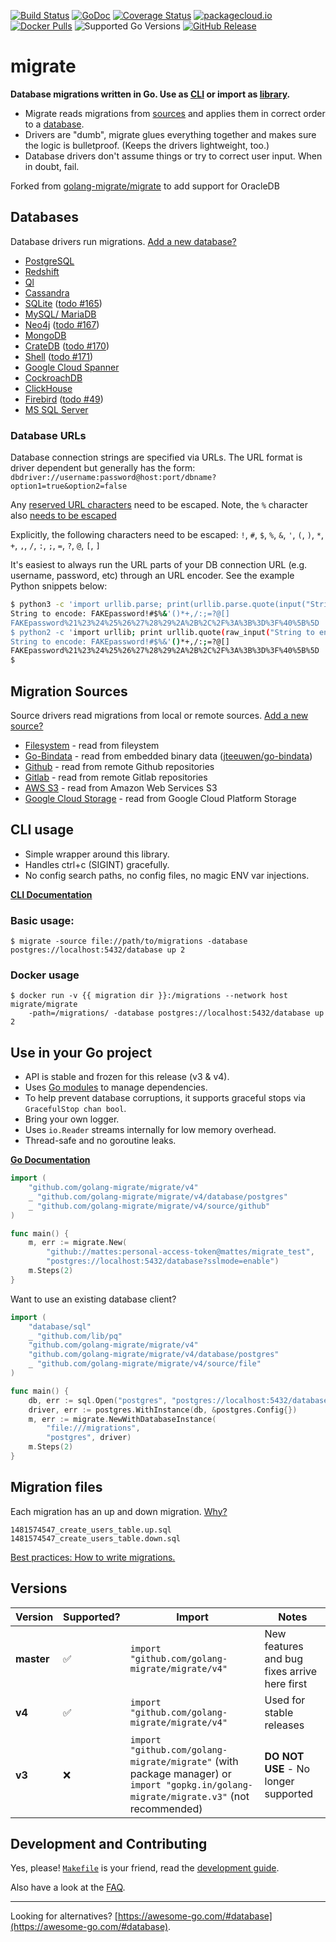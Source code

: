 [![Build Status](https://img.shields.io/travis/com/golang-migrate/migrate/master.svg)](https://travis-ci.com/golang-migrate/migrate)
[![GoDoc](https://godoc.org/github.com/golang-migrate/migrate?status.svg)](https://godoc.org/github.com/golang-migrate/migrate)
[![Coverage Status](https://img.shields.io/coveralls/github/golang-migrate/migrate/master.svg)](https://coveralls.io/github/golang-migrate/migrate?branch=master)
[![packagecloud.io](https://img.shields.io/badge/deb-packagecloud.io-844fec.svg)](https://packagecloud.io/golang-migrate/migrate?filter=debs)
[![Docker Pulls](https://img.shields.io/docker/pulls/migrate/migrate.svg)](https://hub.docker.com/r/migrate/migrate/)
![Supported Go Versions](https://img.shields.io/badge/Go-1.11%2C%201.12-lightgrey.svg)
[![GitHub Release](https://img.shields.io/github/release/golang-migrate/migrate.svg)](https://github.com/golang-migrate/migrate/releases)


# migrate

__Database migrations written in Go. Use as [CLI](#cli-usage) or import as [library](#use-in-your-go-project).__

 * Migrate reads migrations from [sources](#migration-sources)
   and applies them in correct order to a [database](#databases).
 * Drivers are "dumb", migrate glues everything together and makes sure the logic is bulletproof.
   (Keeps the drivers lightweight, too.)
 * Database drivers don't assume things or try to correct user input. When in doubt, fail.

Forked from [golang-migrate/migrate](https://github.com/golang-migrate/migrate) to add support for OracleDB

## Databases

Database drivers run migrations. [Add a new database?](database/driver.go)

  * [PostgreSQL](database/postgres)
  * [Redshift](database/redshift)
  * [Ql](database/ql)
  * [Cassandra](database/cassandra)
  * [SQLite](database/sqlite3) ([todo #165](https://github.com/mattes/migrate/issues/165))
  * [MySQL/ MariaDB](database/mysql)
  * [Neo4j](database/neo4j) ([todo #167](https://github.com/mattes/migrate/issues/167))
  * [MongoDB](database/mongodb)
  * [CrateDB](database/crate) ([todo #170](https://github.com/mattes/migrate/issues/170))
  * [Shell](database/shell) ([todo #171](https://github.com/mattes/migrate/issues/171))
  * [Google Cloud Spanner](database/spanner)
  * [CockroachDB](database/cockroachdb)
  * [ClickHouse](database/clickhouse)
  * [Firebird](database/firebird) ([todo #49](https://github.com/golang-migrate/migrate/issues/49))
  * [MS SQL Server](database/sqlserver)

### Database URLs

Database connection strings are specified via URLs. The URL format is driver dependent but generally has the form: `dbdriver://username:password@host:port/dbname?option1=true&option2=false`

Any [reserved URL characters](https://en.wikipedia.org/wiki/Percent-encoding#Percent-encoding_reserved_characters) need to be escaped. Note, the `%` character also [needs to be escaped](https://en.wikipedia.org/wiki/Percent-encoding#Percent-encoding_the_percent_character)

Explicitly, the following characters need to be escaped:
`!`, `#`, `$`, `%`, `&`, `'`, `(`, `)`, `*`, `+`, `,`, `/`, `:`, `;`, `=`, `?`, `@`, `[`, `]`

It's easiest to always run the URL parts of your DB connection URL (e.g. username, password, etc) through an URL encoder. See the example Python snippets below:
```bash
$ python3 -c 'import urllib.parse; print(urllib.parse.quote(input("String to encode: "), ""))'
String to encode: FAKEpassword!#$%&'()*+,/:;=?@[]
FAKEpassword%21%23%24%25%26%27%28%29%2A%2B%2C%2F%3A%3B%3D%3F%40%5B%5D
$ python2 -c 'import urllib; print urllib.quote(raw_input("String to encode: "), "")'
String to encode: FAKEpassword!#$%&'()*+,/:;=?@[]
FAKEpassword%21%23%24%25%26%27%28%29%2A%2B%2C%2F%3A%3B%3D%3F%40%5B%5D
$
```

## Migration Sources

Source drivers read migrations from local or remote sources. [Add a new source?](source/driver.go)

  * [Filesystem](source/file) - read from fileystem
  * [Go-Bindata](source/go_bindata) - read from embedded binary data ([jteeuwen/go-bindata](https://github.com/jteeuwen/go-bindata))
  * [Github](source/github) - read from remote Github repositories
  * [Gitlab](source/gitlab) - read from remote Gitlab repositories
  * [AWS S3](source/aws_s3) - read from Amazon Web Services S3
  * [Google Cloud Storage](source/google_cloud_storage) - read from Google Cloud Platform Storage



## CLI usage

  * Simple wrapper around this library.
  * Handles ctrl+c (SIGINT) gracefully.
  * No config search paths, no config files, no magic ENV var injections.

__[CLI Documentation](cli)__

### Basic usage:

```
$ migrate -source file://path/to/migrations -database postgres://localhost:5432/database up 2
```

### Docker usage

```
$ docker run -v {{ migration dir }}:/migrations --network host migrate/migrate
    -path=/migrations/ -database postgres://localhost:5432/database up 2
```

## Use in your Go project

 * API is stable and frozen for this release (v3 & v4).
 * Uses [Go modules](https://golang.org/cmd/go/#hdr-Modules__module_versions__and_more) to manage dependencies.
 * To help prevent database corruptions, it supports graceful stops via `GracefulStop chan bool`.
 * Bring your own logger.
 * Uses `io.Reader` streams internally for low memory overhead.
 * Thread-safe and no goroutine leaks.

__[Go Documentation](https://godoc.org/github.com/golang-migrate/migrate)__

```go
import (
    "github.com/golang-migrate/migrate/v4"
    _ "github.com/golang-migrate/migrate/v4/database/postgres"
    _ "github.com/golang-migrate/migrate/v4/source/github"
)

func main() {
    m, err := migrate.New(
        "github://mattes:personal-access-token@mattes/migrate_test",
        "postgres://localhost:5432/database?sslmode=enable")
    m.Steps(2)
}
```

Want to use an existing database client?

```go
import (
    "database/sql"
    _ "github.com/lib/pq"
    "github.com/golang-migrate/migrate/v4"
    "github.com/golang-migrate/migrate/v4/database/postgres"
    _ "github.com/golang-migrate/migrate/v4/source/file"
)

func main() {
    db, err := sql.Open("postgres", "postgres://localhost:5432/database?sslmode=enable")
    driver, err := postgres.WithInstance(db, &postgres.Config{})
    m, err := migrate.NewWithDatabaseInstance(
        "file:///migrations",
        "postgres", driver)
    m.Steps(2)
}
```

## Migration files

Each migration has an up and down migration. [Why?](FAQ.md#why-two-separate-files-up-and-down-for-a-migration)

```
1481574547_create_users_table.up.sql
1481574547_create_users_table.down.sql
```

[Best practices: How to write migrations.](MIGRATIONS.md)

## Versions

Version | Supported? | Import | Notes
--------|------------|--------|------
**master** | :white_check_mark: | `import "github.com/golang-migrate/migrate/v4"` | New features and bug fixes arrive here first |
**v4** | :white_check_mark: | `import "github.com/golang-migrate/migrate/v4"` | Used for stable releases |
**v3** | :x: | `import "github.com/golang-migrate/migrate"` (with package manager) or `import "gopkg.in/golang-migrate/migrate.v3"` (not recommended) | **DO NOT USE** - No longer supported |

## Development and Contributing

Yes, please! [`Makefile`](Makefile) is your friend,
read the [development guide](CONTRIBUTING.md).

Also have a look at the [FAQ](FAQ.md).



---

Looking for alternatives? [https://awesome-go.com/#database](https://awesome-go.com/#database).
